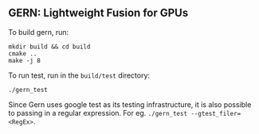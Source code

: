 ## GERN: Lightweight Fusion for GPUs

To build gern, run: 

```
mkdir build && cd build
cmake .. 
make -j 8
```

To run test, run in the ```build/test``` directory:

```
./gern_test
```

Since Gern uses google test as its testing infrastructure, it is also
possible to passing in a regular expression. For eg. 
```./gern_test --gtest_filer=<RegEx>```.
